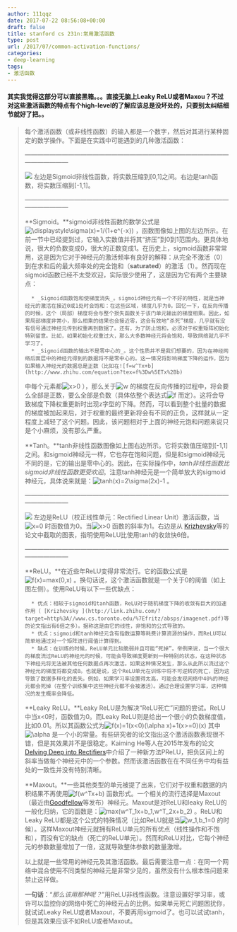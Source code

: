 ```yaml
---
author: 111qqz
date: 2017-07-22 08:56:08+00:00
draft: false
title: stanford cs 231n:常用激活函数
type: post
url: /2017/07/common-activation-functions/
categories:
- deep-learning
tags:
- 激活函数
---
```


#### 其实我觉得这部分可以直接黑箱。。。直接无脑上Leaky ReLU或者Maxou？不过对这些激活函数的特点有个high-level的了解应该总是没坏处的，只要别太纠结细节就好了把。。







<blockquote>每个激活函数（或非线性函数）的输入都是一个数字，然后对其进行某种固定的数学操作。下面是在实践中可能遇到的几种激活函数：

————————————————————————————————————————

![](https://pic3.zhimg.com/677187e96671a4cac9c95352743b3806_b.png)
左边是Sigmoid非线性函数，将实数压缩到[0,1]之间。右边是tanh函数，将实数压缩到[-1,1]。

————————————————————————————————————————

**Sigmoid。**sigmoid非线性函数的数学公式是![\displaystyle\sigma(x)=1/(1+e^{-x})](http://www.zhihu.com/equation?tex=%5Cdisplaystyle%5Csigma%28x%29%3D1%2F%281%2Be%5E%7B-x%7D%29)
，函数图像如上图的左边所示。在前一节中已经提到过，它输入实数值并将其“挤压”到0到1范围内。更具体地说，很大的负数变成0，很大的正数变成1。在历史上，sigmoid函数非常常用，这是因为它对于神经元的激活频率有良好的解释：从完全不激活（0）到在求和后的最大频率处的完全饱和（**saturated**）的激活（1）。然而现在sigmoid函数已经不太受欢迎，实际很少使用了，这是因为它有两个主要缺点：

> 
> 
 	  * _Sigmoid函数饱和使梯度消失_。sigmoid神经元有一个不好的特性，就是当神经元的激活在接近0或1处时会饱和：在这些区域，梯度几乎为0。回忆一下，在反向传播的时候，这个（局部）梯度将会与整个损失函数关于该门单元输出的梯度相乘。因此，如果局部梯度非常小，那么相乘的结果也会接近零，这会有效地“杀死”梯度，几乎就有没有信号通过神经元传到权重再到数据了。还有，为了防止饱和，必须对于权重矩阵初始化特别留意。比如，如果初始化权重过大，那么大多数神经元将会饱和，导致网络就几乎不学习了。
 	  * _Sigmoid函数的输出不是零中心的_。这个性质并不是我们想要的，因为在神经网络后面层中的神经元得到的数据将不是零中心的。这一情况将影响梯度下降的运作，因为如果输入神经元的数据总是正数（比如在![f=w^Tx+b](http://www.zhihu.com/equation?tex=f%3Dw%5ETx%2Bb)
中每个元素都![x>0](http://www.zhihu.com/equation?tex=x%3E0)
），那么关于![w](http://www.zhihu.com/equation?tex=w)
的梯度在反向传播的过程中，将会要么全部是正数，要么全部是负数（具体依整个表达式![f](http://www.zhihu.com/equation?tex=f)
而定）。这将会导致梯度下降权重更新时出现z字型的下降。然而，可以看到整个批量的数据的梯度被加起来后，对于权重的最终更新将会有不同的正负，这样就从一定程度上减轻了这个问题。因此，该问题相对于上面的神经元饱和问题来说只是个小麻烦，没有那么严重。

**Tanh。**tanh非线性函数图像如上图右边所示。它将实数值压缩到[-1,1]之间。和sigmoid神经元一样，它也存在饱和问题，但是和sigmoid神经元不同的是，它的输出是零中心的。因此，在实际操作中，_tanh非线性函数比sigmoid非线性函数更受欢迎_。注意tanh神经元是一个简单放大的sigmoid神经元，具体说来就是：![tanh(x)=2\sigma(2x)-1](http://www.zhihu.com/equation?tex=tanh%28x%29%3D2%5Csigma%282x%29-1)
。

————————————————————————————————————————

![](https://pic3.zhimg.com/83682a138f6224230f5b0292d9c01bd2_b.png)
左边是ReLU（校正线性单元：Rectified Linear Unit）激活函数，当![x=0](http://www.zhihu.com/equation?tex=x%3D0)
时函数值为0。当![x>0](http://www.zhihu.com/equation?tex=x%3E0)
函数的斜率为1。右边是从 [Krizhevsky](http://link.zhihu.com/?target=http%3A//www.cs.toronto.edu/%7Efritz/absps/imagenet.pdf)等的论文中截取的图表，指明使用ReLU比使用tanh的收敛快6倍。

————————————————————————————————————————

**ReLU。**在近些年ReLU变得非常流行。它的函数公式是![f(x)=max(0,x)](http://www.zhihu.com/equation?tex=f%28x%29%3Dmax%280%2Cx%29)
。换句话说，这个激活函数就是一个关于0的阈值（如上图左侧）。使用ReLU有以下一些优缺点：

> 
> 
 	  * 优点：相较于sigmoid和tanh函数，ReLU对于随机梯度下降的收敛有巨大的加速作用（ [Krizhevsky ](http://link.zhihu.com/?target=http%3A//www.cs.toronto.edu/%7Efritz/absps/imagenet.pdf)等的论文指出有6倍之多）。据称这是由它的线性，非饱和的公式导致的。
 	  * 优点：sigmoid和tanh神经元含有指数运算等耗费计算资源的操作，而ReLU可以简单地通过对一个矩阵进行阈值计算得到。
 	  * 缺点：在训练的时候，ReLU单元比较脆弱并且可能“死掉”。举例来说，当一个很大的梯度流过ReLU的神经元的时候，可能会导致梯度更新到一种特别的状态，在这种状态下神经元将无法被其他任何数据点再次激活。如果这种情况发生，那么从此所以流过这个神经元的梯度将都变成0。也就是说，这个ReLU单元在训练中将不可逆转的死亡，因为这导致了数据多样化的丢失。例如，如果学习率设置得太高，可能会发现网络中40%的神经元都会死掉（在整个训练集中这些神经元都不会被激活）。通过合理设置学习率，这种情况的发生概率会降低。

**Leaky ReLU。**Leaky ReLU是为解决“ReLU死亡”问题的尝试。ReLU中当x<0时，函数值为0。而Leaky ReLU则是给出一个很小的负数梯度值，比如0.01。所以其函数公式为![f(x)=1(x<0)(\alpha x)+1(x>=0)(x)](http://www.zhihu.com/equation?tex=f%28x%29%3D1%28x%3C0%29%28%5Calpha+x%29%2B1%28x%3E%3D0%29%28x%29)
其中![\alpha](http://www.zhihu.com/equation?tex=%5Calpha)
是一个小的常量。有些研究者的论文指出这个激活函数表现很不错，但是其效果并不是很稳定。Kaiming He等人在2015年发布的论文[Delving Deep into Rectifiers](http://link.zhihu.com/?target=http%3A//arxiv.org/abs/1502.01852)中介绍了一种新方法PReLU，把负区间上的斜率当做每个神经元中的一个参数。然而该激活函数在在不同任务中均有益处的一致性并没有特别清晰。

**Maxout。**一些其他类型的单元被提了出来，它们对于权重和数据的内积结果不再使用![f(w^Tx+b)](http://www.zhihu.com/equation?tex=f%28w%5ETx%2Bb%29)
函数形式。一个相关的流行选择是Maxout（最近由[Goodfellow](http://link.zhihu.com/?target=http%3A//www-etud.iro.umontreal.ca/%7Egoodfeli/maxout.html)等发布）神经元。Maxout是对ReLU和leaky ReLU的一般化归纳，它的函数是：![max(w^T_1x+b_1,w^T_2x+b_2)](http://www.zhihu.com/equation?tex=max%28w%5ET_1x%2Bb_1%2Cw%5ET_2x%2Bb_2%29)
。ReLU和Leaky ReLU都是这个公式的特殊情况（比如ReLU就是当![w_1,b_1=0](http://www.zhihu.com/equation?tex=w_1%2Cb_1%3D0)
的时候）。这样Maxout神经元就拥有ReLU单元的所有优点（线性操作和不饱和），而没有它的缺点（死亡的ReLU单元）。然而和ReLU对比，它每个神经元的参数数量增加了一倍，这就导致整体参数的数量激增。

以上就是一些常用的神经元及其激活函数。最后需要注意一点：在同一个网络中混合使用不同类型的神经元是非常少见的，虽然没有什么根本性问题来禁止这样做。

**一句话**：“_那么该用那种呢？_”用ReLU非线性函数。注意设置好学习率，或许可以监控你的网络中死亡的神经元占的比例。如果单元死亡问题困扰你，就试试Leaky ReLU或者Maxout，不要再用sigmoid了。也可以试试tanh，但是其效果应该不如ReLU或者Maxout。</blockquote>
